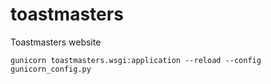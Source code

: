 # toastmasters
Toastmasters website

`gunicorn toastmasters.wsgi:application --reload --config gunicorn_config.py`